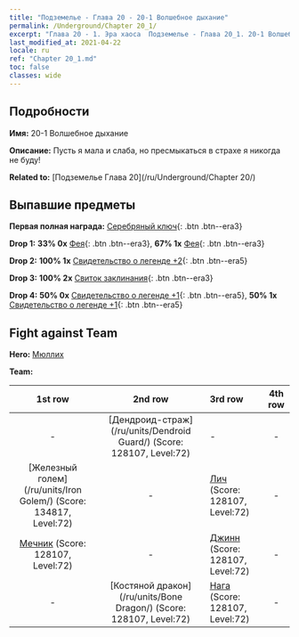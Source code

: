 ```yaml
---
title: "Подземелье - Глава 20 - 20-1 Волшебное дыхание"
permalink: /Underground/Chapter 20_1/
excerpt: "Глава 20 - 1. Эра хаоса  Подземелье - Глава 20_1. 20-1 Волшебное дыхание"
last_modified_at: 2021-04-22
locale: ru
ref: "Chapter 20_1.md"
toc: false
classes: wide
---
```


## Подробности

 **Имя:** 20-1 Волшебное дыхание

 **Описание:** Пусть я мала и слаба, но пресмыкаться в страхе я никогда не буду!

 **Related to:** [Подземелье Глава 20](/ru/Underground/Chapter 20/)

## Выпавшие предметы

 **Первая полная награда:** [Серебряный ключ](/ItemsRU/con_693/){: .btn .btn--era3}

 **Drop 1:** **33% 0x** [Фея](/ItemsRU/unt_262/){: .btn .btn--era3}, **67% 1x** [Фея](/ItemsRU/unt_262/){: .btn .btn--era3}

 **Drop 2:** **100% 1x** [Свидетельство о легенде +2](/ItemsRU/mat_81/){: .btn .btn--era5}

 **Drop 3:** **100% 2x** [Свиток заклинания](/ItemsRU/con_694/){: .btn .btn--era3}

 **Drop 4:** **50% 0x** [Свидетельство о легенде +1](/ItemsRU/mat_74/){: .btn .btn--era5}, **50% 1x** [Свидетельство о легенде +1](/ItemsRU/mat_74/){: .btn .btn--era5}


## Fight against Team
 **Hero:** [Мюллих](/ru/heroes/Mullich/)

 **Team:**


  | 1st row | 2nd row | 3rd row | 4th row |
  |:----:|:----:|:----|:----:|
  | - | [Дендроид-страж](/ru/units/Dendroid Guard/) (Score: 128107, Level:72)  | - | - |
  | [Железный голем](/ru/units/Iron Golem/) (Score: 134817, Level:72)  | - | [Лич](/ru/units/Lich/) (Score: 128107, Level:72)  | - |
  | [Мечник](/ru/units/Swordsman/) (Score: 128107, Level:72)  | - | [Джинн](/ru/units/Genie/) (Score: 128107, Level:72)  | - |
  | - | [Костяной дракон](/ru/units/Bone Dragon/) (Score: 128107, Level:72)  | [Нага](/ru/units/Naga/) (Score: 128107, Level:72)  | - |


